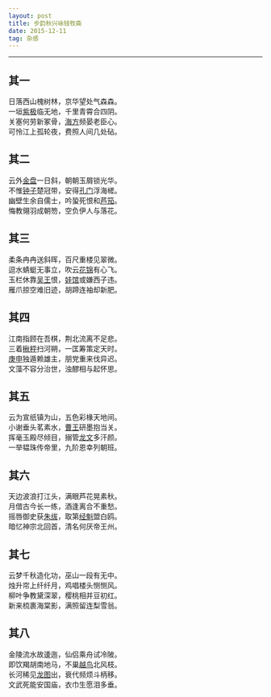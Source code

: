```yaml
---
layout: post
title: 步韵秋兴咏钱牧斋
date: 2015-12-11
tag: 杂感
---
```


---

## 其一
日落西山槐树林，京华望处气森森。  
一垣[紫极](https://www.zdic.net/hans/%E7%B4%AB%E6%9E%81)临无地，千里青霄合四阴。  
关塞何劳新冢骨，[海方](https://www.zdic.net/hans/%E6%B5%B7%E6%96%B9)频晏老臣心。  
可怜江上孤轮夜，费照人间几处砧。  


## 其二  
云外[金盘](https://www.zdic.net/hans/%E9%87%91%E7%9B%98)一日斜，朝朝玉屑锁光华。  
不惟[钟子](https://www.zdic.net/hans/%E9%92%9F%E4%BB%AA)楚冠带，安得[孔门](https://www.zdic.net/hans/%E5%AD%94%E9%97%A8)浮海槎。  
幽壁生余自儒士，吟蛩死恨和[芦笳](https://www.zdic.net/hans/%E8%8A%A6%E7%AC%B3)。  
悔教翎羽成朝笏，空负伊人与落花。  

## 其三  
柔条冉冉送斜晖，百尺重楼见翠微。  
逗水蜻蜓无事立，吹云[花锦](https://www.zdic.net/hans/%E9%94%A6%E9%B2%A4)有心飞。  
玉栏休靠[吴王](https://www.zdic.net/hans/%E5%90%B4%E7%8E%8B)恨，[娃馆](https://www.zdic.net/hans/%E9%A6%86%E5%A8%83%E5%AE%AB)或嫌西子违。  
雁爪掠空难旧迹，胡蹄连袖却新肥。  

## 其四  
江南指顾在吾棋，荆北流离不足悲。  
三着[楸枰](https://www.zdic.net/hans/%E6%A5%B8%E6%9E%B0)扫河朔，一匡筹策定天时。  
[庚申](https://www.zdic.net/hans/%E5%BA%9A%E7%94%B3%E5%B8%9D)独遁赖雄主，朋党重来伐异迟。  
文藻不容分治世，浊醪相与起怀思。  

## 其五  
云为宣纸镇为山，五色彩椽天地间。  
小谢垂头茗素水，[曹王](https://www.zdic.net/hans/%E6%9B%B9%E7%8E%8B)研墨抱当关。  
挥毫玉殿尽倾目，搦管[龙文](https://www.zdic.net/hans/%E9%BE%99%E6%96%87)多汗颜。  
一举韫珠传帝里，九阶恩幸列朝班。  

## 其六  
天边波浪打江头，满眼芦花晃素秋。  
月借古今长一练，酒逢离合不重愁。  
摇唇御史获[朱绂](https://www.zdic.net/hans/%E6%9C%B1%E7%BB%82)，取第[经魁](https://www.zdic.net/hans/%E7%BB%8F%E9%AD%81)盟白鸥。  
暗忆神宗北回首，清名何厌帝王州。  

## 其七  
云梦千秋造化功，巫山一段有无中。  
烛升帘上纤纤月，鸡唱楼头恻恻风。  
柳叶争教黛深翠，樱桃相并豆初红。  
新来梳裹海棠影，满照留连梨雪翁。  

## 其八  
金陵流水故逶迤，仙侣乘舟试冷陂。  
即饮羯胡南地马，不巢[越鸟](https://www.zdic.net/hans/%E8%B6%8A%E9%B8%9F)北风枝。  
长河稀见[龙图](https://www.zdic.net/hans/%E9%BE%99%E5%9B%BE)出，衰代频烦斗柄移。  
文武死能安国庙，衣巾生愿泪多垂。  


<br><br>